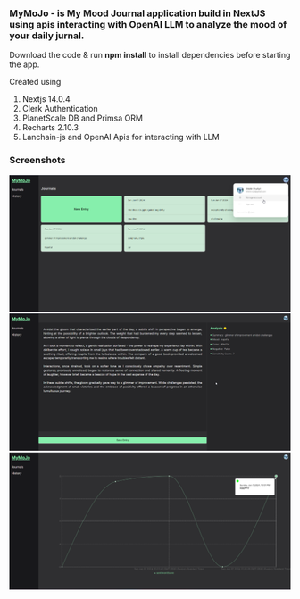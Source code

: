 ### MyMoJo - is My Mood Journal application build in NextJS using apis interacting with OpenAI LLM to analyze the mood of your daily jurnal.

Download the code & run **npm install** to install dependencies before starting the app.

Created using

1. Nextjs 14.0.4
2. Clerk Authentication
3. PlanetScale DB and Primsa ORM
4. Recharts 2.10.3
5. Lanchain-js and OpenAI Apis for interacting with LLM

### Screenshots

![](https://github.com/shishirchulliyil/mymojo/blob/main/auth.png?raw=true)
![](https://github.com/shishirchulliyil/mymojo/blob/main/journal.png?raw=true)
![](https://github.com/shishirchulliyil/mymojo/blob/main/history.png?raw=true)
